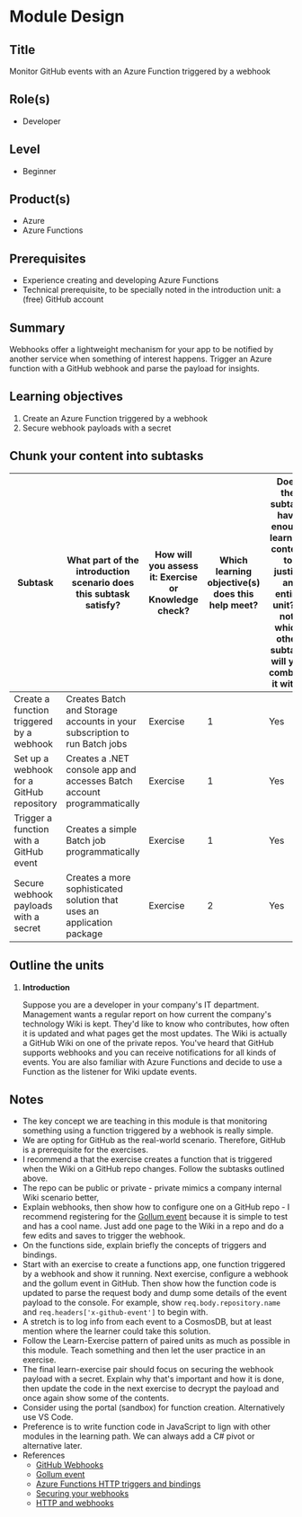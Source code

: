 # Module Design

## Title

Monitor GitHub events with an Azure Function triggered by a webhook

## Role(s)

- Developer

## Level

- Beginner

## Product(s)

- Azure
- Azure Functions

## Prerequisites

- Experience creating and developing Azure Functions
- Technical prerequisite, to be specially noted in the introduction unit: a (free) GitHub account

## Summary

Webhooks offer a lightweight mechanism for your app to be notified by another service when something of interest happens. Trigger an Azure function with a GitHub webhook and parse the payload for insights.  

## Learning objectives

1. Create an Azure Function triggered by a webhook
1. Secure webhook payloads with a secret

## Chunk your content into subtasks

| Subtask                                  | What part of the introduction scenario does this subtask satisfy?          | How will you assess it: **Exercise or Knowledge check**? | Which learning objective(s) does this help meet? | Does the subtask have enough learning content to justify an entire unit? If not, which other subtask will you combine it with? |
|------------------------------------------|----------------------------------------------------------------------------|----------------------------------------------------------|--------------------------------------------------|--------------------------------------------------------------------------------------------------------------------------------|
| Create a function triggered by a webhook | Creates Batch and Storage accounts in your subscription  to run Batch jobs | Exercise                                                 | 1                                                | Yes                                                                                                                            |
| Set up a webhook for a GitHub repository | Creates a .NET console app and accesses Batch account programmatically     | Exercise                                                 | 1                                                | Yes                                                                                                                            |
| Trigger a function with a GitHub event   | Creates a simple Batch job programmatically                                | Exercise                                                 | 1                                                | Yes                                                                                                                            |
| Secure webhook payloads with a secret    | Creates a more sophisticated solution that uses an application package     | Exercise                                                 | 2                                                | Yes                                                                                                                            |

## Outline the units

1. **Introduction**

    Suppose you are a developer in your company's IT department. Management wants a regular report on how current the company's technology Wiki is kept. They'd like to know who contributes, how often it is updated and what pages get the most updates. The Wiki is actually a GitHub Wiki on one of the private repos. You've heard that GitHub supports webhooks and you can receive notifications for all kinds of events. You are also familiar with Azure Functions and decide to use a Function as the listener for Wiki update events. 

## Notes

- The key concept we are teaching in this module is that monitoring something using a function triggered by a webhook is really simple.
- We are opting for GitHub as the real-world scenario. Therefore, GitHub is a prerequisite for the exercises. 
- I recommend a that the exercise creates a function that is triggered when the Wiki on a GitHub repo changes. Follow the subtasks outlined above. 
- The repo can be public or private - private mimics a company internal Wiki scenario better, 
- Explain webhooks, then show how to configure one on a GitHub repo - I recommend registering for the [Gollum event](https://developer.github.com/v3/activity/events/types/#gollumevent) because it is simple to test and has a cool name. Just add one page to the Wiki in a repo and do a few edits and saves to trigger the webhook. 
-  On the functions side, explain briefly the concepts of triggers and bindings.  
- Start with an exercise to create a functions app, one function triggered by a webhook and show it running. Next exercise, configure a webhook and the gollum event in GitHub. Then show how the function code is updated to parse the request body and dump some details of the event payload to the console. For example, show `req.body.repository.name` and `req.headers['x-github-event']` to begin with. 
- A stretch is to log info from each event to a CosmosDB, but at least mention where the learner could take this solution. 
- Follow the Learn-Exercise pattern of paired units as much as possible in this module. Teach something and then let the user practice in an exercise.
- The final learn-exercise pair should focus on securing the webhook payload with a secret. Explain why that's important and how it is done, then update the code in the next exercise to decrypt the payload and once again show some of the contents. 
- Consider using the portal (sandbox) for function creation. Alternatively use VS Code. 
- Preference is to write function code in JavaScript to lign with other modules in the learning path. We can always add a C# pivot or alternative later. 
- References
  - [GitHub Webhooks](https://developer.github.com/webhooks/)
  - [Gollum event](https://developer.github.com/v3/activity/events/types/#gollumevent)
  - [Azure Functions HTTP triggers and bindings](https://docs.microsoft.com/azure/azure-functions/functions-bindings-http-webhook)
  - [Securing your webhooks](https://developer.github.com/webhooks/securing/)
  - [HTTP and webhooks](https://docs.microsoft.com/sandbox/functions-recipes/http-and-webhooks)